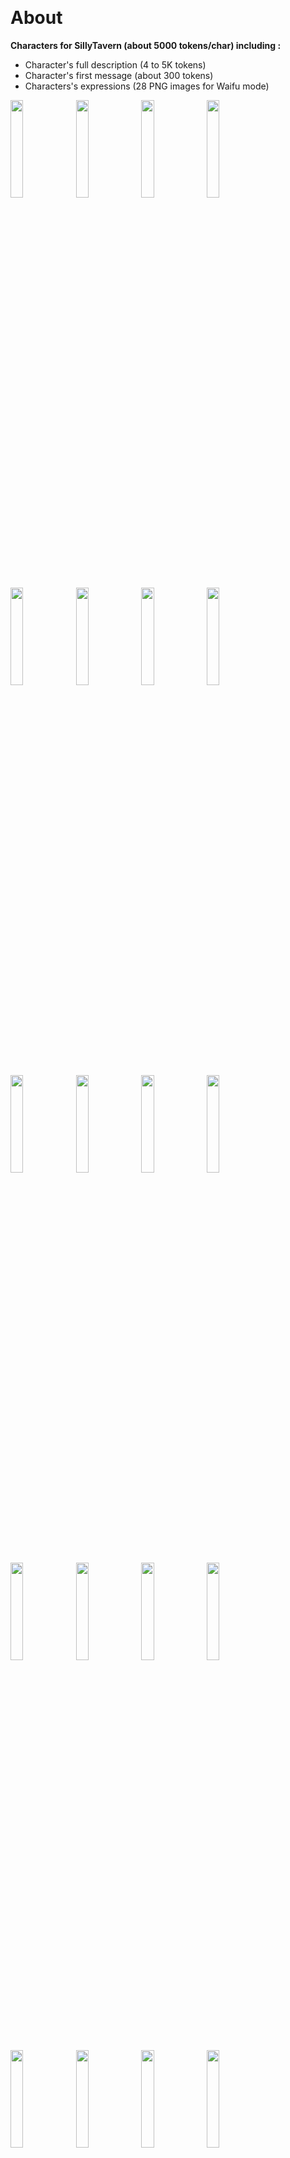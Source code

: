 ﻿﻿
<h1>About</h1>

<b>Characters for SillyTavern (about 5000 tokens/char) including :</b>

- Character's full description (4 to 5K tokens)
- Character's first message (about 300 tokens)
- Characters's expressions (28 PNG images for Waifu mode)

<img src="https://github.com/user-attachments/assets/c0e8af38-fe01-4e75-87c2-4104c7a62314" width="20%">
<img src="https://github.com/user-attachments/assets/0540f36e-4660-4f93-b8e5-b75297b89e15" width="20%">
<img src="https://github.com/user-attachments/assets/0f4347c3-cffa-4aa3-8ec5-529f50c705e0" width="20%">
<img src="https://github.com/user-attachments/assets/2eb3654a-0ee0-4fd1-9346-70ee28216758" width="20%">
<img src="https://github.com/user-attachments/assets/1e3a368a-c4f2-48a9-a31f-7e9bca90c82c" width="20%">
<img src="https://github.com/user-attachments/assets/1973489c-a03c-4ac6-b2e4-9b4dad2518b1" width="20%">
<img src="https://github.com/user-attachments/assets/6a729d60-2943-4339-8a49-7e230cc6d1bc" width="20%">
<img src="https://github.com/user-attachments/assets/e2235641-1702-483f-8423-9eab0f33dce2" width="20%">
<img src="https://github.com/user-attachments/assets/aa18a8f7-8f0a-4bdd-8d86-8af9fc92c6c2" width="20%">
<img src="https://github.com/user-attachments/assets/3f62e9d1-dc16-4860-a30e-654beb9e05cd" width="20%">
<img src="https://github.com/user-attachments/assets/73a5d436-bc55-48c1-847d-d24f8b9f1da3" width="20%">
<img src="https://github.com/user-attachments/assets/900103a6-4e6a-47f0-a8cd-86cb8515c228" width="20%">
<img src="https://github.com/user-attachments/assets/0279a385-b873-4627-ba91-fd6e551980d3" width="20%">
<img src="https://github.com/user-attachments/assets/505017c2-a683-45f5-a97f-36d0a87fdb0a" width="20%">
<img src="https://github.com/user-attachments/assets/9a256121-57c0-4deb-ae0d-35f0ba06a434" width="20%">
<img src="https://github.com/user-attachments/assets/d297b5ab-bb05-44b3-8510-a74fede36ea0" width="20%">
<img src="https://github.com/user-attachments/assets/25c85263-79d2-4c0f-864e-d97f9c541477" width="20%">
<img src="https://github.com/user-attachments/assets/92581408-459f-4419-bf67-f3b106ae8755" width="20%">
<img src="https://github.com/user-attachments/assets/6a291f00-3ece-45f4-bb8f-84b253ebab4b" width="20%">
<img src="https://github.com/user-attachments/assets/cccc3a6c-7ea2-4198-ad31-0325bf3995a9" width="20%">
<img src="https://github.com/user-attachments/assets/fe4945de-b55a-415e-a9dd-7f4c3d954b46" width="20%">
<img src="https://github.com/user-attachments/assets/1cc2f32f-621a-489c-8155-edb8736e850c" width="20%">
<img src="https://github.com/user-attachments/assets/64dd12db-0382-4fed-a169-1bee1fde888e" width="20%">
<img src="https://github.com/user-attachments/assets/6f56a07a-e7bb-4f71-9132-4d695c9f5603" width="20%">


<h1>Attention</h1>

- Please, be aware characters descriptions below are written in French. 
- You can easily translate them in any langages. 
- Pay particular attention to translations original character's quotes, which may be rather strange sometimes.

  
<h1>Installation</h1>

In SillyTavern, Characters > Import character from files (PNG/JSON)

<h1>Profile construction method</h1>

Here’s the composition of the character sheet, translated into English:

<ol>
  <li><b>Name and Title of {{char}}</b></li>
  <ul>
    <li>Full name </li>
    <li>Titles or nicknames </li>
  </ul>
  <br>

  <li><b>Physical Description and Appearance of {{char}}</b></li>
  <ul>
<li>Physical characteristics </li>
<li>Posture </li>
<li>Clothes and accessories </li>
<li>Distinctive marks </li>
<li>Facial expression</li>
  </ul><br>



<li><b>Behavior and Personality of {{char}}</b></li>
<ul>
  <li>Personality strengths and weaknesses of {{char}} </li>
<li>Reactions and attitudes of {{char}} </li>
<li>Beliefs of {{char}} </li>
<li>Habits and rituals of {{char}} </li>
</ul><br>

<li><b>Life Goals of {{char}}</b></li>
<ul>
<li> Primary goals of {{char}} </li>
<li>Secondary goals of {{char}} </li>
<li> Main quest of {{char}} </li>
</ul><br>

<li><b>Communication Style and Expression of {{char}}</b></li>
<ul>
 Languages or accents of {{char}} 
<li>Tone and speech style of {{char}}</li>
<li>Vocabulary used by {{char}}</li>
<li>Way of speaking of {{char}}</li> 
</ul><br>


<li><b>Anecdotes of {{char}}</b></li>
<ul>
<li>Legendary actions of {{char}}</li>
<li>Surprising deeds of {{char}}</li>
<li>Reactions of others to {{char}}'s actions</li>
</ul><br>



  
<li><b>Iconic Quotes of {{char}}</b></li>
<ul>
<li>Main quotes of {{char}}</li>
<li>Others quotes of {{char}}</li>
</ul><br>

<li><b>Relationships and Allies/Enemies of {{char}}</b></li>
<ul>
<li>Main allies of {{char}}</li>
<li>Rivals and enemies of {{char}}</li>
</ul><br>

<li><b>Historical Context and Origins of {{char}}</b></li>
<ul>
<li>Origins of {{char}}</li>
<li>Key events in the life of {{char}}</li>
<li>Culture and traditions associated with {{char}}</li>
</ul><br>

</ol>










<h1>See more chat examples</h1>

![image](https://github.com/user-attachments/assets/9b421cbc-0df3-4ce6-8e7c-4832cd009e11)

![image](https://github.com/user-attachments/assets/47ee6323-6d1f-4629-987b-40b5fd0fb5b4)

https://krakoukas.com/sillytavern/






<h1>Tricks and hacks in SillyTavern</h1>


<h2>Show names on characters avatars</h2>

Work in progress

<h2>Enable visual glow on characters</h2>

Work in progress








<h1>License</h1>
  
This project stands under GNU General Public License.
Contributions to are welcomed. Tell me if you have a good idea for the project or do a pull request.

<h1>Buy me a coffee </h1>

🐙 [Thank you !](https://www.buymeacoffee.com/li08jg7kmc) 🙏
